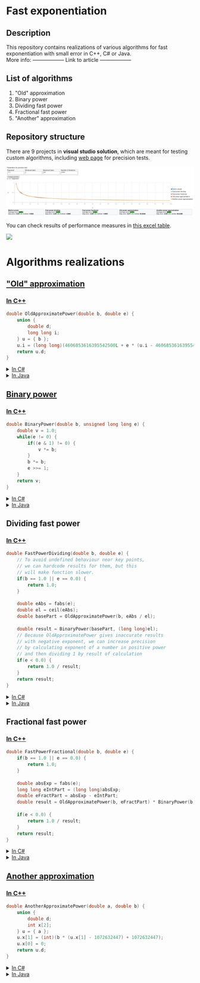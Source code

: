 # Fast exponentiation

## Description

This repository contains realizations of various algorithms for fast exponentiation with small error in C++, C# or Java.  
More info: —————— Link to article ——————

## List of algorithms

1. "Old" approximation
2. Binary power
3. Dividing fast power
4. Fractional fast power
5. "Another" approximation

## Repository structure

There are 9 projects in **visual studio solution**, which are meant for testing custom algorithms, including [web page]() for precision tests.

<img src="Previews/Chart.png" />

You can check results of performance measures in [this excel table](Performance%20results/Results.xlsx).

<img src="Previews/С++_Speed.png" />

# Algorithms realizations

## ["Old" approximation](https://habr.com/ru/company/infopulse/blog/336110/)

### [In C++](https://github.com/alordash/FastExponentiation/blob/6d758e7bba7c2bc6433bdf1bb1b52655f89790ea/FastExponentiation/FastMathCpp/FastMath.cpp#L16)
```c++
double OldApproximatePower(double b, double e) {
    union {
        double d;
        long long i;
    } u = { b };
    u.i = (long long)(4606853616395542500L + e * (u.i - 4606853616395542500L));
    return u.d;
}
```
<details>
<summary><a href="https://github.com/alordash/FastExponentiation/blob/6d758e7bba7c2bc6433bdf1bb1b52655f89790ea/FastExponentiation/FastMath/FastMath.cs#L21">In C#</a></summary>

```C#
double OldApproximatePower(double b, double e) {
	long i = BitConverter.DoubleToInt64Bits(b);
	i = (long)(FastMath.doubleApproximator + e * (i - FastMath.doubleApproximator));
	return BitConverter.Int64BitsToDouble(i);
}
```
</details>

<details>
<summary><a href="https://github.com/alordash/FastExponentiation/blob/071ebb67d214b165c5f5cb4798fdfaf63b7fc4bb/Java/FastMath/src/FastMath.java#L15">In Java</a></summary>

```java
double OldApproximatePower(double b, double e) {
    long i = Double.doubleToLongBits(b);
    i = (long) (FastMath.doubleApproximator + e * (i - FastMath.doubleApproximator));
    return Double.longBitsToDouble(i);
}
```
</details>

## [Binary power](https://en.wikipedia.org/wiki/Exponentiation_by_squaring)

### [In C++](https://github.com/alordash/FastExponentiation/blob/6d758e7bba7c2bc6433bdf1bb1b52655f89790ea/FastExponentiation/FastMathCpp/FastMath.cpp#L3)
```c++
double BinaryPower(double b, unsigned long long e) {
	double v = 1.0;
	while(e != 0) {
		if((e & 1) != 0) {
			v *= b;
		}
		b *= b;
		e >>= 1;
	}
	return v;
}
```
<details>
<summary><a href="https://github.com/alordash/FastExponentiation/blob/6d758e7bba7c2bc6433bdf1bb1b52655f89790ea/FastExponentiation/FastMath/FastMath.cs#L5">In C#</a></summary>

```c#
double BinaryPower(double b, UInt64 e) {
	double v = 1d;
	while(e != 0) {
		if((e & 1) != 0) {
			v *= b;
		}
		b *= b;
		e >>= 1;
	}
	return v;
}
```
</details>

<details>
<summary><a href="https://github.com/alordash/FastExponentiation/blob/071ebb67d214b165c5f5cb4798fdfaf63b7fc4bb/Java/FastMath/src/FastMath.java#L2">In Java</a></summary>

```java
double BinaryPower(double b, long e) {
    double v = 1d;
    while (e > 0) {
        if ((e & 1) != 0) {
            v *= b;
        }
        b *= b;
        e >>= 1;
    }
    return v;
}
```
</details>

## Dividing fast power
### [In C++](https://github.com/alordash/FastExponentiation/blob/6d758e7bba7c2bc6433bdf1bb1b52655f89790ea/FastExponentiation/FastMathCpp/FastMath.cpp#L28)
```c++
double FastPowerDividing(double b, double e) {
	// To avoid undefined behaviour near key points,
	// we can hardcode results for them, but this
	// will make function slower.
	if(b == 1.0 || e == 0.0) {
		return 1.0;
	}

	double eAbs = fabs(e);
	double el = ceil(eAbs);
	double basePart = OldApproximatePower(b, eAbs / el);

	double result = BinaryPower(basePart, (long long)el);
	// Because OldApproximatePower gives inaccurate results
	// with negative exponent, we can increase precision
	// by calculating exponent of a number in positive power
	// and then dividing 1 by result of calculation
	if(e < 0.0) {
		return 1.0 / result;
	}
	return result;
}
```
<details>
<summary><a href="https://github.com/alordash/FastExponentiation/blob/6d758e7bba7c2bc6433bdf1bb1b52655f89790ea/FastExponentiation/FastMath/FastMath.cs#L27">In C#</a></summary>

```c#
double FastPowerDividing(double b, double e) {
	if(b == 1d || e == 0d) {
		return 1d;
	}

	var eAbs = Math.Abs(e);
	var el = Math.Ceiling(eAbs);
	var basePart = OldApproximatePower(b, eAbs / el);
	var result = BinaryPower(basePart, (long)el);
    
	if(e < 0d) {
		return 1d / result;
	}
	return result;
}
```
</details>

<details>
<summary><a href="https://github.com/alordash/FastExponentiation/blob/071ebb67d214b165c5f5cb4798fdfaf63b7fc4bb/Java/FastMath/src/FastMath.java#L25">In Java</a></summary>

```java
double FastPowerDividing(double b, double e) {
    if (b == 1d || e == 0d) {
        return 1d;
    }

    var eAbs = Math.abs(e);
    var el = Math.ceil(eAbs);
    var basePart = OldApproximatePower(b, eAbs / el);
    var result = BinaryPower(basePart, (long) el);
    
    if (e < 0d) {
        return 1d / result;
    }
    return result;
}
```
</details>

## Fractional fast power
### [In C++](https://github.com/alordash/FastExponentiation/blob/6d758e7bba7c2bc6433bdf1bb1b52655f89790ea/FastExponentiation/FastMathCpp/FastMath.cpp#L58)
```c++
double FastPowerFractional(double b, double e) {
	if(b == 1.0 || e == 0.0) {
		return 1.0;
	}

	double absExp = fabs(e);
	long long eIntPart = (long long)absExp;
	double eFractPart = absExp - eIntPart;
	double result = OldApproximatePower(b, eFractPart) * BinaryPower(b, eIntPart);
    
	if(e < 0.0) {
		return 1.0 / result;
	}
	return result;
}
```
<details>
<summary><a href="https://github.com/alordash/FastExponentiation/blob/6d758e7bba7c2bc6433bdf1bb1b52655f89790ea/FastExponentiation/FastMath/FastMath.cs#L59">In C#</a></summary>

```c#
double FastPowerFractional(double b, double e) {
	if(b == 1d || e == 0d) {
		return 1d;
	}

	double absExp = Math.Abs(e);
	long eIntPart = (long)absExp;
	double eFractPart = absExp - eIntPart;
	double result = OldApproximatePower(b, eFractPart) * BinaryPower(b, eIntPart);

	if(e < 0d) {
		return 1d / result;
	}
	return result;
}
```
</details>

<details>
<summary><a href="https://github.com/alordash/FastExponentiation/blob/5cb25a4ceb1963ee84fd80fc8000cafbedd7e47e/Java/FastMath/src/FastMath.java#L53">In Java</a></summary>

```java
double FastPowerFractional(double b, double e) {
    if (b == 1d || e == 0d) {
        return 1d;
    }

    double absExp = Math.abs(e);
    long eIntPart = (long)absExp;
    double eFractPart = absExp - eIntPart;
    double result = OldApproximatePower(b, eFractPart) * BinaryPower(b, eIntPart);

    if(e < 0d) {
        return 1d / result;
    }
    return result;
}
```
</details>

## [Another approximation](https://martin.ankerl.com/2007/10/04/optimized-pow-approximation-for-java-and-c-c/)

### [In C++](https://github.com/alordash/FastExponentiation/blob/6d758e7bba7c2bc6433bdf1bb1b52655f89790ea/FastExponentiation/FastMathCpp/FastMath.cpp#L77)
```c++
double AnotherApproximatePower(double a, double b) {
	union {
		double d;
		int x[2];
	} u = { a };
	u.x[1] = (int)(b * (u.x[1] - 1072632447) + 1072632447);
	u.x[0] = 0;
	return u.d;
}
```
<details>
<summary><a href="https://github.com/alordash/FastExponentiation/blob/6d758e7bba7c2bc6433bdf1bb1b52655f89790ea/FastExponentiation/FastMath/FastMath.cs#L78">In C#</a></summary>

```c#
double AnotherApproxPower(double a, double b) {
	int tmp = (int)(BitConverter.DoubleToInt64Bits(a) >> 32);
	int tmp2 = (int)(b * (tmp - 1072632447) + 1072632447);
	return BitConverter.Int64BitsToDouble(((long)tmp2) << 32);
}
```
</details>

<details>
<summary><a href="https://github.com/alordash/FastExponentiation/blob/5cb25a4ceb1963ee84fd80fc8000cafbedd7e47e/Java/FastMath/src/FastMath.java#L72">In Java</a></summary>

```java
double AnotherApproxPower(double a, double b) {
	int tmp = (int)(Double.doubleToLongBits(a) >> 32);
	int tmp2 = (int)(b * (tmp - 1072632447) + 1072632447);
	return Double.longBitsToDouble(((long)tmp2) << 32);
}
```
</details>